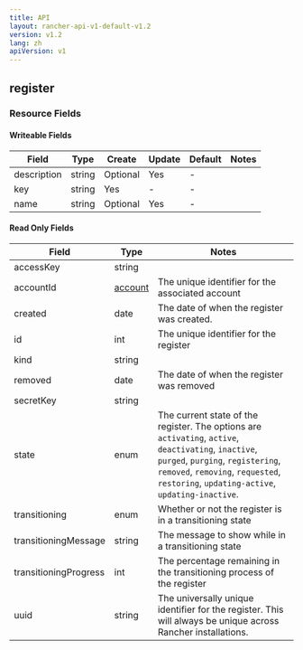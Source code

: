 ```yaml
---
title: API
layout: rancher-api-v1-default-v1.2
version: v1.2
lang: zh
apiVersion: v1
---
```


## register



### Resource Fields

#### Writeable Fields

Field | Type | Create | Update | Default | Notes
---|---|---|---|---|---
description | string | Optional | Yes | - | 
key | string | Yes | - | - | 
name | string | Optional | Yes | - | 


#### Read Only Fields

Field | Type   | Notes
---|---|---
accessKey | string  | 
accountId | [account]({{site.baseurl}}/rancher/{{page.version}}/{{page.lang}}/api/{{page.apiVersion}}/api-resources/account/)  | The unique identifier for the associated account
created | date  | The date of when the register was created.
id | int  | The unique identifier for the register
kind | string  | 
removed | date  | The date of when the register was removed
secretKey | string  | 
state | enum  | The current state of the register. The options are `activating`, `active`, `deactivating`, `inactive`, `purged`, `purging`, `registering`, `removed`, `removing`, `requested`, `restoring`, `updating-active`, `updating-inactive`.
transitioning | enum  | Whether or not the register is in a transitioning state
transitioningMessage | string  | The message to show while in a transitioning state
transitioningProgress | int  | The percentage remaining in the transitioning process of the register
uuid | string  | The universally unique identifier for the register. This will always be unique across Rancher installations.


<br>
